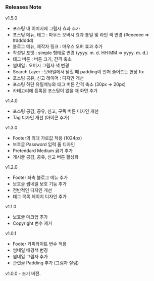 ### Releases Note

v1.5.0

- 포스팅 내 이미지에 그림자 효과 추가
- 포스팅 메뉴, 태그 : 마우스 오버시 효과 통일 및 라인 색 변경 (#eeeeee => #dddddd)
- 블로그 메뉴, 제작자 링크 : 마우스 오버 효과 추가
- 작성일 포맷 : simple 형태로 변경 (yyyy. m. d. HH:MM => yyyy. m. d.)
- 태그 버튼 : 버튼 크기, 간격 축소
- 썸네일 : 오버시 그림자 색 변경
- Search Layer : 모바일에서 닫힐 때 padding이 먼저 줄어드는 현상 fix
- 포스팅 공유, 신고 레이어 : 디자인 개선
- 포스팅 하단 유틸메뉴와 태그 버튼 간격 축소 (30px => 20px)
- 카테고리에 등록된 포스팅이 없을 때 화면 추가

v1.4.0

- 포스팅 공감, 공유, 신고, 구독 버튼 디자인 개선
- Tag 디자인 개선 (아이콘 추가)

v1.3.0

- Footer의 최대 가로값 적용 (1024px)
- 보호글 Password 입력 폼 디자인
- Pretendard Medium 굵기 추가
- 게시글 공감, 공유, 신고 버튼 활성화

v1.2.0

- Footer 좌측 블로그 메뉴 추가
- 보호글 썸네일 보호 기능 추가
- 전반적인 디자인 개선
- 태그 목록 페이지 디자인 추가

v1.1.0

- 보호글 마크업 추가
- Copyright 변수 제거

v1.0.1

- Footer 카피라이트 변수 적용
- 썸네일 배경색 변경
- 썸네일 그림자 추가
- 관련글 Padding 추가 (그림자 잘림)

v1.0.0 - 초기 버전.
